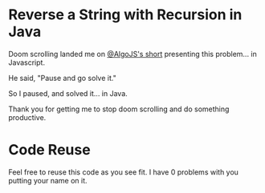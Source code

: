 
# Reverse a String with Recursion in Java

Doom scrolling landed me on [@AlgoJS's short](https://youtu.be/SYc-jmhW8Xs?si=eKz3tdDuky4RdkVt) presenting this problem... in Javascript.

He said, "Pause and go solve it."

So I paused, and solved it... in Java.

Thank you for getting me to stop doom scrolling and do something productive.

# Code Reuse

Feel free to reuse this code as you see fit. 
I have 0 problems with you putting your name on it. 
